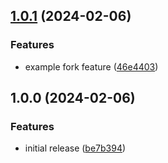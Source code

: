 ## [1.0.1](https://github.com/BrendanGalloway/semantic-poc/compare/v1.0.0...v1.0.1) (2024-02-06)


### Features

* example fork feature ([46e4403](https://github.com/BrendanGalloway/semantic-poc/commit/46e4403edbed5cddb981f16740b3fc7b98634144))

## 1.0.0 (2024-02-06)


### Features

* initial release ([be7b394](https://github.com/BrendanGalloway/semantic-poc/commit/be7b394588ca937c9df2f8c1fa8666f5361e4989))
